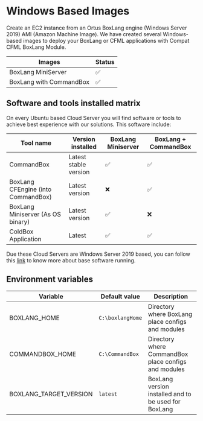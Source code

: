 # Windows Based Images

Create an EC2 instance from an Ortus BoxLang engine \(Windows Server 2019\) AMI \(Amazon Machine Image\).  We have created several Windows-based images to deploy your BoxLang or CFML applications with Compat CFML BoxLang Module.

| Images                        | Status                                          |
| ----------------------------- | ----------------------------------------------- |
| BoxLang MiniServer   | :white_check_mark:                              |
| BoxLang with CommandBox       | :white_check_mark:                              |

## Software and tools installed matrix

On every Ubuntu based Cloud Server you will find software or tools to achieve best experience with our solutions. This software include:

|**Tool name**|**Version installed**|**BoxLang Miniserver**|**BoxLang + CommandBox**|
|-------------|---------------------|------------------------------|---------------------------|
|CommandBox   |Latest stable version| :white_check_mark:           | :white_check_mark:        |
|BoxLang CFEngine (into CommandBox)|Latest version|:x:|:white_check_mark:|
|BoxLang Miniserver (As OS binary)|Latest version|:white_check_mark:|:x:|
|ColdBox Application|Latest|:white_check_mark:|:white_check_mark:|

Due these Cloud Servers are Windows Server 2019 based, you can follow this [link](https://azuremarketplace.microsoft.com/en-us/marketplace/apps/microsoftwindowsserver.windowsserver?tab=Overview) to know more about base software running.

## Environment variables

|**Variable**|**Default value**|**Description**|
|-------------|-----------------|--------------|
|BOXLANG_HOME|`C:\boxlangHome`|Directory where BoxLang place configs and modules|
|COMMANDBOX_HOME|`C:\CommandBox`|Directory where CommandBox place configs and modules|
|BOXLANG_TARGET_VERSION| `latest` |BoxLang version installed and to be used for BoxLang|
